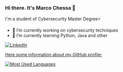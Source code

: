 ### Hi there. It's Marco Chessa 👋

I'm a student of Cybersecurity Master Degree⚡

- 🔭 I’m currently working on cybersecurity techniques
- 🌱 I’m currently learning Python, Java and other 

<p align="left">
 <a href="https://www.linkedin.com/in/marco-chessa/" target="_blank">
    <img src="https://img.shields.io/badge/LinkedIn-%230077B5.svg?&style=for-the-badge&logo=linkedin&logoColor=white&color=0e76a8" alt="LinkedIn">
   </p>
  

Here some information about my GitHub profile:  

![Most Used Languages](https://github-readme-stats-git-masterrstaa-rickstaa.vercel.app/api/top-langs/?username=marcochessa&layout=compact&langs_count=8&theme=react&hide_border=true) 
